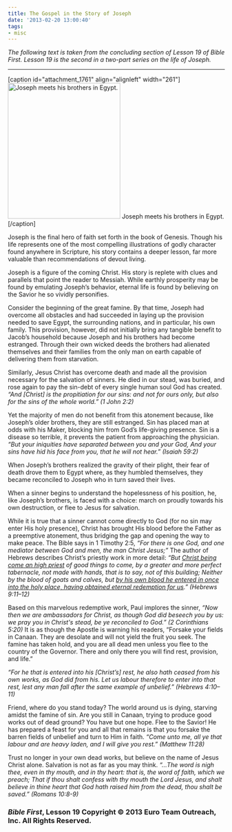 ```yaml
---
title: The Gospel in the Story of Joseph
date: '2013-02-20 13:00:40'
tags:
- misc
---
```


<em>The following text is taken from the concluding section of Lesson 19 of Bible First. Lesson 19 is the second in a two-part series on the life of Joseph.</em>

<hr />

[caption id="attachment_1761" align="alignleft" width="261"]<a href="https://s3.amazonaws.com/images.ofreport.com/2013/02/joseph_meets_his_brothers.jpg"><img class=" wp-image-1761" alt="Joseph meets his brothers in Egypt." src="https://s3.amazonaws.com/images.ofreport.com/2013/02/joseph_meets_his_brothers-373x450.jpg" width="261" height="315" /></a> Joseph meets his brothers in Egypt.[/caption]

Joseph is the final hero of faith set forth in the book of Genesis. Though his life represents one of the most compelling illustrations of godly character found anywhere in Scripture, his story contains a deeper lesson, far more valuable than recommendations of devout living.

Joseph is a figure of the coming Christ. His story is replete with clues and parallels that point the reader to Messiah. While earthly prosperity may be found by emulating Joseph’s behavior, eternal life is found by believing on the Savior he so vividly personifies.

Consider the beginning of the great famine. By that time, Joseph had overcome all obstacles and had succeeded in laying up the provision needed to save Egypt, the surrounding nations, and in particular, his own family. This provision, however, did not initially bring any tangible benefit to Jacob’s household because Joseph and his brothers had become estranged. Through their own wicked deeds the brothers had alienated themselves and their families from the only man on earth capable of delivering them from starvation.

Similarly, Jesus Christ has overcome death and made all the provision necessary for the salvation of sinners. He died in our stead, was buried, and rose again to pay the sin-debt of every single human soul God has created. <em>“And [Christ] is the propitiation for our sins: and not for ours only, but also for the sins of the whole world.” (1 John 2:2)</em>

Yet the majority of men do not benefit from this atonement because, like Joseph’s older brothers, they are still estranged. Sin has placed man at odds with his Maker, blocking him from God’s life-giving presence. Sin is a disease so terrible, it prevents the patient from approaching the physician. <em>“But your iniquities have separated between you and your God, And your sins have hid his face from you, that he will not hear.” (Isaiah 59:2)</em>

When Joseph’s brothers realized the gravity of their plight, their fear of death drove them to Egypt where, as they humbled themselves, they became reconciled to Joseph who in turn saved their lives.

When a sinner begins to understand the hopelessness of his position, he, like Joseph’s brothers, is faced with a choice: march on proudly towards his own destruction, or flee to Jesus for salvation.

While it is true that a sinner cannot come directly to God (for no sin may enter His holy presence), Christ has brought His blood before the Father as a preemptive atonement, thus bridging the gap and opening the way to make peace. The Bible says in 1 Timothy 2:5, <em>“For there is one God, and one mediator between God and men, the man Christ Jesus;”</em> The author of Hebrews describes Christ’s priestly work in more detail: <em>“But <span style="text-decoration: underline;">Christ being come an high priest</span> of good things to come, by a greater and more perfect tabernacle, not made with hands, that is to say, not of this building; Neither by the blood of goats and calves, but <span style="text-decoration: underline;">by his own blood he entered in once into the holy place, having obtained eternal redemption for us</span>.” (Hebrews 9:11–12)</em>

Based on this marvelous redemptive work, Paul implores the sinner, <em>“Now then we are ambassadors for Christ, as though God did beseech you by us: we pray you in Christ's stead, be ye reconciled to God.” (2 Corinthians 5:20)</em> It is as though the Apostle is warning his readers, “Forsake your fields in Canaan. They are desolate and will not yield the fruit you seek. The famine has taken hold, and you are all dead men unless you flee to the country of the Governor. There and only there you will find rest, provision, and life.”

<em>“For he that is entered into his [Christ’s] rest, he also hath ceased from his own works, as God did from his. Let us labour therefore to enter into that rest, lest any man fall after the same example of unbelief.” (Hebrews 4:10–11)</em>

Friend, where do you stand today? The world around us is dying, starving amidst the famine of sin. Are you still in Canaan, trying to produce good works out of dead ground? You have but one hope. Flee to the Savior! He has prepared a feast for you and all that remains is that you forsake the barren fields of unbelief and turn to Him in faith. <em>“Come unto me, all ye that labour and are heavy laden, and I will give you rest.” (Matthew 11:28)</em>

Trust no longer in your own dead works, but believe on the name of Jesus Christ alone. Salvation is not as far as you may think. <em>“…The word is nigh thee, even in thy mouth, and in thy heart: that is, the word of faith, which we preach; That if thou shalt confess with thy mouth the Lord Jesus, and shalt believe in thine heart that God hath raised him from the dead, thou shalt be saved.” (Romans 10:8-9)</em>
<h3><strong><em>Bible First</em>, Lesson 19</strong>
Copyright © 2013 Euro Team Outreach, Inc. All Rights Reserved.</h3>
&nbsp;
